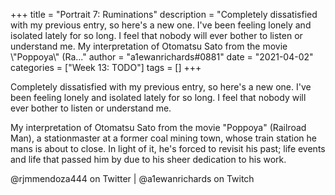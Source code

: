 +++
title = "Portrait 7: Ruminations"
description = "Completely dissatisfied with my previous entry, so here's a new one. I've been feeling lonely and isolated lately for so long. I feel that nobody will ever bother to listen or understand me.  My interpretation of Otomatsu Sato from the movie \\"Poppoya\\" (Ra..."
author = "a1ewanrichards#0881"
date = "2021-04-02"
categories = ["Week 13: TODO"]
tags = []
+++

Completely dissatisfied with my previous entry, so here's a new one. I've been feeling lonely and isolated lately for so long. I feel that nobody will ever bother to listen or understand me.

My interpretation of Otomatsu Sato from the movie "Poppoya" (Railroad Man), a stationmaster at a former coal mining town, whose train station he mans is about to close. In light of it, he's forced to revisit his past; life events and life that passed him by due to his sheer dedication to his work.

@rjmmendoza444 on  Twitter | @a1ewanrichards on Twitch
